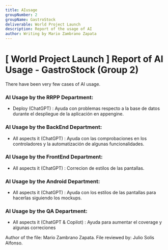 ```yaml
---
title: AIusage
groupNumber: 2
groupName: GastroStock
deliverable: World Project Launch
description: Report of the usage of AI
author: Writing by Mario Zambrano Zapata
---
```


# [ World Project Launch ] Report of AI Usage - GastroStock (Group 2)

There have been very few cases of AI usage.

### AI Usage by the RRPP Department:

 - Deploy (ChatGPT) : Ayuda con problemas respecto a la base de datos durante el despliegue de la aplicación en appengine.

### AI Usage by the BackEnd Department:

 - All aspects it (ChatGPT) : Ayuda con las comprobaciones en los controladores y la automatización de algunas funcionalidades.

### AI Usage by the FrontEnd Department:

 - All aspects it (ChatGPT) : Correcion de estilos de las pantallas.

### AI Usage by the Android Department:

 - All aspects it (ChatGPT) : Ayuda con los estilos de las pantallas para hacerlas siguiendo los mockups.

 ### AI Usage by the QA Department:

 - All aspects it (ChatGPT & Copilot) : Ayuda para aumentar el coverage y algunas correciones 




Author of the file: Mario Zambrano Zapata.
File reviewed by: Julio Solis Alfonso.